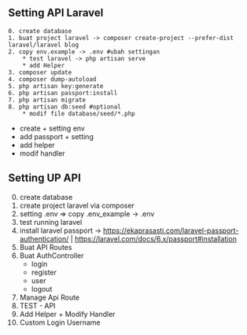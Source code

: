 
## Setting API Laravel
    0. create database
    1. buat project laravel -> composer create-project --prefer-dist laravel/laravel blog
    2. copy env.example -> .env #ubah settingan
        * test laravel -> php artisan serve
        * add Helper
    3. composer update
    4. composer dump-autoload
    5. php artisan key:generate
    6. php artisan passport:install
    7. php artisan migrate
    8. php artisan db:seed #optional
        * modif file database/seed/*.php

* create + setting env
* add passport + setting
* add helper
* modif handler


## Setting UP API
0. create database
1. create project laravel via composer
2. setting .env => copy .env_example -> .env
3. test running laravel
4. install laravel passport -> https://ekaprasasti.com/laravel-passport-authentication/ | https://laravel.com/docs/6.x/passport#installation
5. Buat API Routes
6. Buat AuthController
    * login
    * register
    * user
    * logout
7. Manage Api Route
8. TEST - API
9. Add Helper + Modify Handler
10. Custom Login Username